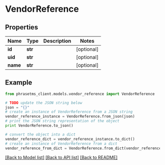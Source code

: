 # VendorReference

## Properties

| Name     | Type    | Description | Notes      |
| -------- | ------- | ----------- | ---------- |
| **id**   | **str** |             | [optional] |
| **uid**  | **str** |             | [optional] |
| **name** | **str** |             | [optional] |

## Example

```python
from phrasetms_client.models.vendor_reference import VendorReference

# TODO update the JSON string below
json = "{}"
# create an instance of VendorReference from a JSON string
vendor_reference_instance = VendorReference.from_json(json)
# print the JSON string representation of the object
print VendorReference.to_json()

# convert the object into a dict
vendor_reference_dict = vendor_reference_instance.to_dict()
# create an instance of VendorReference from a dict
vendor_reference_from_dict = VendorReference.from_dict(vendor_reference_dict)
```

[[Back to Model list]](../README.md#documentation-for-models) [[Back to API list]](../README.md#documentation-for-api-endpoints) [[Back to README]](../README.md)
